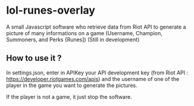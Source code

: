 # lol-runes-overlay
A small Javascript software who retrieve data from Riot API to generate a picture of many informations on a game (Username, Champion, Summoners, and Perks {Runes])
(Still in development)

How to use it ?
---

In settings.json, enter in APIKey your API development key (from Riot API : https://developer.riotgames.com/apis) and the username of one of the player in the game you want to generate the pictures.

If the player is not a game, it just stop the software.
